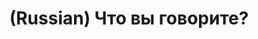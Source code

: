 ---
layout: default
category: mega
lang: en
title: (Russian) Что вы говорите?
slug: the-chemical-bros
tags: fan friends fun music 
postid: 114
translated: no
---